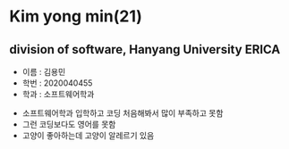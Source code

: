  Kim yong min(21)
===========================
division of software, Hanyang University ERICA
----------------------------------------------
* 이름 : 김용민
* 학번 : 2020040455
* 학과 : 소프트웨어학과
+ 소프트웨어학과 입학하고 코딩 처음해봐서 많이 부족하고 못함
+ 그런 코딩보다도 영어를 못함
+ 고양이 좋아하는데 고양이 알레르기 있음
